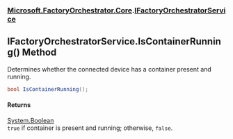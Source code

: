 ### [Microsoft.FactoryOrchestrator.Core](Microsoft_FactoryOrchestrator_Core.md 'Microsoft.FactoryOrchestrator.Core').[IFactoryOrchestratorService](IFactoryOrchestratorService.md 'Microsoft.FactoryOrchestrator.Core.IFactoryOrchestratorService')
## IFactoryOrchestratorService.IsContainerRunning() Method
Determines whether the connected device has a container present and running.  
```csharp
bool IsContainerRunning();
```
#### Returns
[System.Boolean](https://docs.microsoft.com/en-us/dotnet/api/System.Boolean 'System.Boolean')  
`true` if container is present and running; otherwise, `false`.  
            
